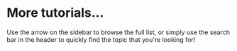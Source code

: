 # More tutorials...

Use the arrow on the sidebar to browse the full list, or simply use the search bar in the header to quickly find the topic that you're looking for!
